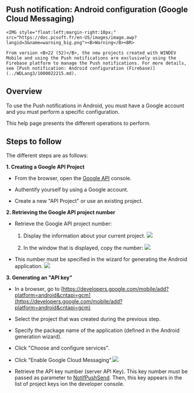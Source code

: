 
## Push notification: Android configuration (Google Cloud Messaging)
			

<DIV class="specObsolete">
	<IMG style="float:left;margin-right:10px;" src="https://doc.pcsoft.fr/en-US/images/image.awp?langid=3&name=warning_big.png"><B>Warning</B><BR>
	From version <B>22 (52)</B>, the new projects created with WINDEV Mobile and using the Push notifications are exclusively using the Firebase platform to manage the Push notifications. For more details, see [Push notification: Android configuration (Firebase)](../WDLang3/1000022215.md). 
</DIV><a name="NOTE1"></a>
<a name="NOTE1_1"></a>


## Overview
<a name="overview_ELTTEXTE000107"></a>
To use the Push notifications in Android, you must have a Google account and you must perform a specific configuration. 

This help page presents the different operations to perform. 

<a name="NOTE2"></a>
<a name="NOTE2_1"></a>


## Steps to follow
<a name="steps_follow_ELTTEXTE000131"></a>
The different steps are as follows: 

**1. Creating a Google API Project**

- From the browser, open the [Google API](https://code.google.com/apis/console) console. 

- Authentify yourself by using a Google account. 

- Create a new "API Project" or use an existing project. 




**2. Retrieving the Google API project number**

- Retrieve the Google API project number: 

	1. Display the information about your current project. ![](https://doc.pcsoft.fr/en-US/images/image.awp?langid=3&name=Push_Google_2.gif)


	2. In the window that is displayed, copy the number: ![](https://doc.pcsoft.fr/en-US/images/image.awp?langid=3&name=Push_Google_2B.gif)

- This number must be specified in the wizard for generating the Android application. ![](https://doc.pcsoft.fr/en-US/images/image.awp?langid=3&name=Push_Google_3.gif)





**3. Generating an "API key"**

- In a browser, go to [https://developers.google.com/mobile/add?platform=android&cntapi=gcm](https://developers.google.com/mobile/add?platform=android&cntapi=gcm)

- Select the project that was created during the previous step. 

- Specify the package name of the application (defined in the Android generation wizard).

- Click "Choose and configure services".

- Click "Enable Google Cloud Messaging".![](https://doc.pcsoft.fr/en-US/images/image.awp?langid=3&name=push_Google_8.gif)


- Retrieve the API key number (server API Key). This key number must be passed as parameter to [NotifPushSend](../WDLang3/1000020819.md). Then, this key appears in the list of project keys ion the developer console.





